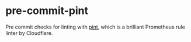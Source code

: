 # pre-commit-pint

Pre commit checks for linting with [pint](https://github.com/cloudflare/pint),
which is a brilliant Prometheus rule linter by Cloudflare.
